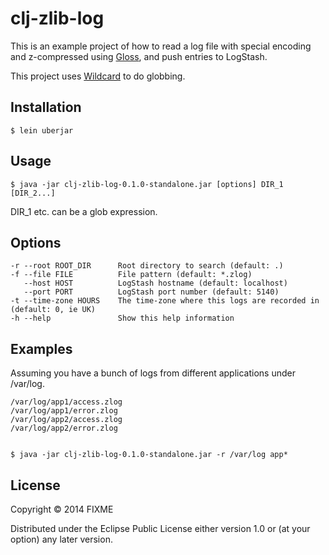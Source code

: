 # clj-zlib-log

This is an example project of how to read a log file with special encoding and z-compressed using [Gloss](https://github.com/ztellman/gloss), and push entries to LogStash.

This project uses [Wildcard](https://github.com/EsotericSoftware/wildcard) to do globbing.

## Installation

    $ lein uberjar

## Usage

    $ java -jar clj-zlib-log-0.1.0-standalone.jar [options] DIR_1 [DIR_2...]

DIR_1 etc. can be a glob expression.

## Options

    -r --root ROOT_DIR      Root directory to search (default: .)
    -f --file FILE          File pattern (default: *.zlog)
       --host HOST          LogStash hostname (default: localhost)
       --port PORT          LogStash port number (default: 5140)
    -t --time-zone HOURS    The time-zone where this logs are recorded in (default: 0, ie UK)
    -h --help               Show this help information

## Examples

Assuming you have a bunch of logs from different applications under /var/log.

    /var/log/app1/access.zlog
    /var/log/app1/error.zlog
    /var/log/app2/access.zlog
    /var/log/app2/error.zlog


    $ java -jar clj-zlib-log-0.1.0-standalone.jar -r /var/log app* 

## License

Copyright © 2014 FIXME

Distributed under the Eclipse Public License either version 1.0 or (at your option) any later version.

